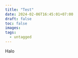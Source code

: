 ```yaml
---
title: "Test"
date: 2024-02-06T16:45:01+07:00
draft: false
toc: false
images:
tags:
  - untagged
---
```


Halo